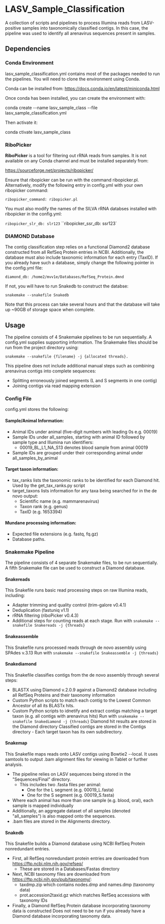 # LASV_Sample_Classification
 A collection of scripts and pipelines to process Illumina reads from LASV-positive samples into taxonomically classified contigs. In this case, the pipeline was used to identify all arenavirus sequences present in samples.

## Dependencies

### Conda Environment

 lasv_sample_classification.yml contains most of the packages needed to run the pipelines. You will need to clone the environment using Conda.

 Conda can be installed from: https://docs.conda.io/en/latest/miniconda.html

 Once conda has been installed, you can create the environment with:

 conda create --name lasv_sample_class --file lasv_sample_classification.yml

 Then activate it:

 conda ctivate lasv_sample_class

### RiboPicker

 **RiboPicker**  is a tool for filtering out rRNA reads from samples. It is not available on any Conda channel and must be installed separately from:

 https://sourceforge.net/projects/ribopicker/ 

 Ensure that ribopicker can be run with the command ribopicker.pl. Alternatively, modify the following entry in config.yml with your own ribopicker command:

 `ribopicker_command:
    ribopicker.pl`

 You must also modify the names of the SILVA rRNA databses installed with ribopicker in the config.yml:

 `ribopicker_slr_db:
    slr123`
  ``ribopicker_ssr_db:
    ssr123`


### DIAMOND Database

 The contig classification step relies on a functional Diamond2 database constructed from all RefSeq Protein entries in NCBI. Additionally, the database must also include taxonomic information for each entry (TaxID). If you already have such a database, simply change the following pointer in the config.yml file:

 `diamond_db:
  /home2/mvv1e/Databases/RefSeq_Protein.dmnd`

 If not, you will have to run Snakedb to construct the databse:

 ``snakemake --snakefile Snakedb`` 

 Note that this process can take several hours and that the database will take up ~90GB of storage space when complete.

## Usage

The pipeline consists of 4 Snakemake pipelines to be run sequentially. A config.yml supplies supporting information. 
The Snakemake files should be run from the project directory using:

`snakemake --snakefile {filename} -j {allocated threads}.`

This pipeline does not include additional manual steps such as combining arenavirus contigs into complete sequences:
- Splitting erroneously joined segments (L and S segments in one contig)
- Joining contigs via read mapping extension

### Config File

config.yml stores the following:

#### Sample/Animal Information:

- Animal IDs under animal (five-digit numbers with leading 0s e.g. 00019)
- Sample IDs under all_samples, starting with animal ID followed by sample type and Illumina run identifiers:
    - 00019_BL_L1_NA_S13 denotes blood sample from animal 00019
- Sample IDs are grouped under their corresponding animal under all_samples_by_animal

#### Target taxon information:

- tax_ranks lists the taxonomic ranks to be identified for each Diamond hit. Used by the get_tax_ranks.py script
- target_taxons lists information for any taxa being searched for in the de novo output: 
    - Scientific name (e.g. mammarenavirus)
    - Taxon rank (e.g. genus)
    - TaxID (e.g. 1653394)

#### Mundane processing information:

- Expected file extensions (e.g. fastq, fq.gz)
- Database paths.

### Snakemake Pipeline

 The pipeline consists of 4 separate Snakemake files, to be run sequentially. A fifth Snakemake file can be used to construct a Diamond database.

#### Snakereads

This Snakefile runs basic read processing steps on raw Illumina reads, including:
- Adapter trimming and quality control (trim-galore v0.4.1)
- Deduplication (fastuniq v1.1)
- rRNA filtering (riboPicker v0.4.3)
- Additional steps for counting reads at each stage.
Run with `snakemake --snakefile Snakereads -j {threads}`

#### Snakeassemble

This Snakefile runs processed reads through de novo assembly using SPAdes v.3.13
Run with `snakemake --snakefile Snakeassemble -j {threads}`

#### Snakediamond

This Snakefile classifies contigs from the de novo assembly through several steps:
   - BLASTX using Diamond v.2.0.9 against a Diamond2 database including all RefSeq Proteins and their taxonomy information
   - Custom Python scripts to match each contig to the Lowest Common Ancestor of all its BLASTx hits.
   - Custom Python scripts to idnetify and extract contigs matching a target taxon (e.g. all contigs with arenavirus hits)
Run with `snakemake --snakefile Snakediamond -j {threads}`
Diamond hit results are stored in the Diamond directory
Classified contigs are stored in the Contigs directory
    - Each target taxon has its own subdirectory.

#### Snakemap

This Snakefile maps reads onto LASV contigs using Bowtie2 \-\-local. 
It uses samtools to output .bam alignment files for viewing in Tablet or further analysis.
- The pipeline relies on LASV sequences being stored in the "Sequences/Final" directory.
    - This includes two .fasta files per animal:
        - One for the L segment (e.g. 00019_L.fasta)
        - One for the S segment (e.g. 00019_S.fasta)
- Where each animal has more than one sample (e.g. blood, oral), each sample is mapped individually
- Additionally, an aggregate dataset of all samples (denoted "all_samples") is also mapped onto the sequences.
- .bam files are stored in the Alignments directory.

#### Snakedb

This Snakefile builds a Diamond database using NCBI RefSeq Protein nonredundant entries.
- First, all RefSeq nonredundant protein entries are downloaded from https://ftp.ncbi.nlm.nih.gov/refseq/
    - These are stored in a Databases/Fastas directory
- Next, NCBI taxonomy files are downloaded from https://ftp.ncbi.nih.gov/pub/taxonomy/:
    - taxdmp.zip which contains nodes.dmp and names.dmp (taxonomy data)
    - prot.accession2taxid.gz which matches RefSeq accessions with taxonomy IDs
- Finally, a Diamond RefSeq Protein database incorporating taxonomy data is constructed
Does not need to be run if you already have a Diamond database incorporating taxonomy data.


